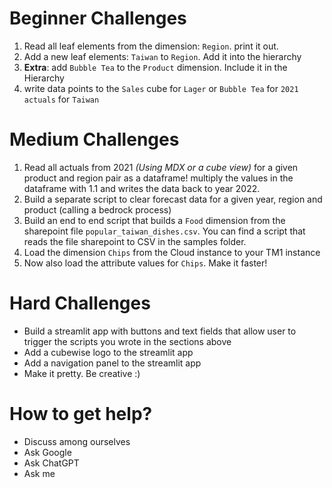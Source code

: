 # Beginner Challenges

1. Read all leaf elements from the dimension: `Region`. print it out.
1. Add a new leaf elements: `Taiwan` to `Region`. Add it into the hierarchy
1. **Extra**: add `Bubble Tea` to the `Product` dimension. Include it in the Hierarchy
1. write data points to the `Sales` cube for `Lager` or `Bubble Tea` for `2021` `actuals` for `Taiwan`

# Medium Challenges

1. Read all actuals from 2021 _(Using MDX or a cube view)_ for a given product and region pair as a dataframe!
multiply the values in the dataframe with 1.1 and writes the data back to year 2022.
1. Build a separate script to clear forecast data for a given year, region and product (calling a bedrock process)
1. Build an end to end script that builds a `Food` dimension from the sharepoint file `popular_taiwan_dishes.csv`. You can find a script that reads the file sharepoint to CSV in the samples folder.
2. Load the dimension `Chips` from the Cloud instance to your TM1 instance
1. Now also load the attribute values for `Chips`. Make it faster!

# Hard Challenges

- Build a streamlit app with buttons and text fields that allow user to trigger the scripts you wrote in the sections above
- Add a cubewise logo to the streamlit app
- Add a navigation panel to the streamlit app
- Make it pretty. Be creative :)

# How to get help?

- Discuss among ourselves
- Ask Google
- Ask ChatGPT
- Ask me